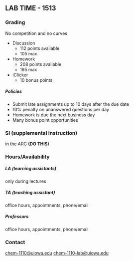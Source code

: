 ## LAB TIME - 1513
### Grading
No competition and no curves
* Discussion
	* 112 points available
	* 105 max
* Homework
	* 208 points available
	* 195 max
* iClicker
	* 10 bonus points
##### Policies
* Submit late assignments up to 10 days after the due date 
* 10% penalty on unanswered questions per day
* Homework is due the next business day
* Many bonus point opportunities
### SI (supplemental instruction)
in the ARC **(DO THIS)**
### Hours/Availability
##### LA (learning assistants)
only during lectures

##### TA (teaching assistant)
office hours, appointments, phone/email 

##### Professors
office hours, appointments, phone/email 


### Contact
chem-1110@uiowa.edu
chem-1110-lab@uiowa.edu
